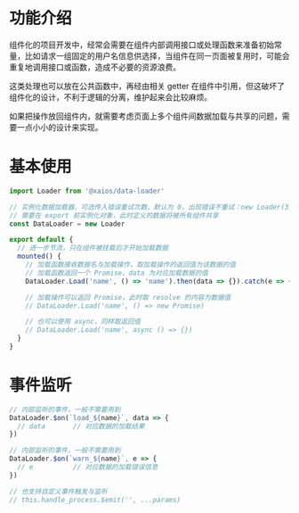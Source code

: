 # 功能介绍

组件化的项目开发中，经常会需要在组件内部调用接口或处理函数来准备初始常量，比如请求一组固定的用户名信息供选择，当组件在同一页面被复用时，可能会重复地调用接口或函数，造成不必要的资源浪费。

这类处理也可以放在公共函数中，再经由相关 getter 在组件中引用，但这破坏了组件化的设计，不利于逻辑的分离，维护起来会比较麻烦。

如果把操作放回组件内，就需要考虑页面上多个组件间数据加载与共享的问题，需要一点小小的设计来实现。

# 基本使用

```javascript
import Loader from '@xaios/data-loader'

// 实例化数据加载器，可选传入错误重试次数，默认为 0，出现错误不重试：new Loader(3)
// 需要在 export 前实例化对象，此时定义的数据将被所有组件共享
const DataLoader = new Loader

export default {
  // 进一步节流，只在组件被挂载后才开始加载数据
  mounted() {
    // 加载函数接收数据名与加载操作，取加载操作的返回值为该数据的值
    // 加载函数返回一个 Promise，data 为对应加载数据的值
    DataLoader.Load('name', () => 'name').then(data => {}).catch(e => {})

    // 加载操作可以返回 Promise，此时取 resolve 的内容为数据值
    // DataLoader.Load('name', () => new Promise)

    // 也可以使用 async，同样取返回值
    // DataLoader.Load('name', async () => {})
  }
}
```

# 事件监听

```javascript
// 内部监听的事件，一般不需要用到
DataLoader.$on(`load_${name}`, data => {
  // data       // 对应数据的加载结果
})

// 内部监听的事件，一般不需要用到
DataLoader.$on(`warn_${name}`, e => {
  // e          // 对应数据的加载错误信息
})

// 也支持自定义事件触发与监听
// this.handle_process.$emit('', ...params)
```
